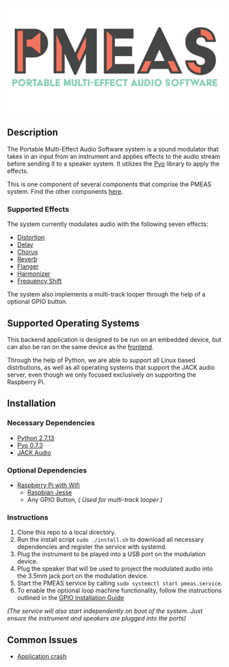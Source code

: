 ![Portable Multi-Effect Audio Software](docs/PMEAS_logo.png "PMEAS")

## Description
The Portable Multi-Effect Audio Software system is a sound modulator that takes in an input from an instrument and applies effects to the audio stream before sending it to a speaker system. It utilizes the [Pyo](http://ajaxsoundstudio.com/software/pyo/ "Pyo") library to apply the effects.

This is one component of several components that comprise the PMEAS system. Find the other components [here](https://github.com/pmeas "PMEAS group page").

### Supported Effects
The system currently modulates audio with the following seven effects:
* [ Distortion](http://ajaxsoundstudio.com/pyodoc/api/classes/effects.html#disto)
* [ Delay ]( http://ajaxsoundstudio.com/pyodoc/api/classes/effects.html#delay )
* [ Chorus ](http://ajaxsoundstudio.com/pyodoc/api/classes/effects.html#chorus)
* [ Reverb ]( http://ajaxsoundstudio.com/pyodoc/api/classes/effects.html#strev )
* [ Flanger ]( http://ajaxsoundstudio.com/pyodoc/tutorials/pyoobject2.html )
* [ Harmonizer]( http://ajaxsoundstudio.com/pyodoc/api/classes/effects.html#harmonizer )
* [ Frequency Shift ]( http://ajaxsoundstudio.com/pyodoc/api/classes/effects.html#freqshift )

The system also implements a multi-track looper through the help of a optional GPIO button.

## Supported Operating Systems
This backend application is designed to be run on an embedded device, but can also be ran on the same device as the [frontend](https://github.com/pmeas/pmeas-frontend).

Through the help of Python, we are able to support all Linux based distrbutions, as well as all operating systems that support the JACK audio server, even though we only focused exclusively on supporting the Raspberry Pi.

## Installation

### Necessary Dependencies
* [Python 2.7.13]( https://www.python.org/downloads/ )
* [Pyo 0.7.3]( http://ajaxsoundstudio.com/software/pyo/ )
* [JACK Audio]( http://www.jackaudio.org/ )

### Optional Dependencies
* [Raspberry Pi with Wifi ]( https://www.raspberrypi.org/products/raspberry-pi-3-model-b/ )
  * [Raspbian Jesse](https://www.raspberrypi.org/downloads/raspbian/)
  * Any GPIO Button, *( Used for multi-track looper )*

### Instructions
1. Clone this repo to a local directory.
2. Run the install script `sudo ./install.sh` to download all necessary dependencies and register the service with systemd.
3. Plug the instrument to be played into a USB port on the modulation device.
4. Plug the speaker that will be used to project the modulated audio into the 3.5mm jack port on the modulation device.
5. Start the PMEAS service by calling `sudo systemctl start pmeas.service`.
6. To enable the optional loop machine functionality, follow the instructions outlined in the [GPIO Installation Guide](docs/gpioinstall.md "GPIO Install Guide")

*(The service will also start independently on boot of the system. Just ensure the instrument and speakers are plugged into the ports)*

## Common Issues
* [Application crash](https://github.com/pmeas/pmeas-backend/issues/64)
